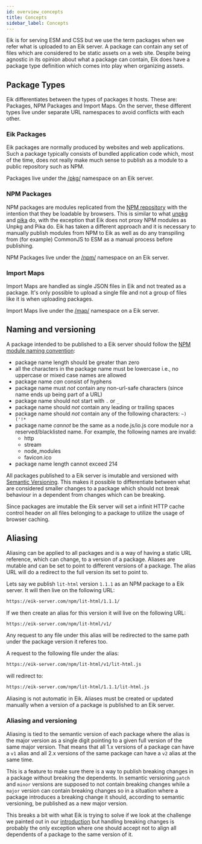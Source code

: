 ```yaml
---
id: overview_concepts
title: Concepts
sidebar_label: Concepts
---
```


Eik is for serving ESM and CSS but we use the term packages when we refer what is uploaded to an Eik server. A package can contain any set of files which are considered to be static assets on a web site. Despite being agnostic in its opinion about what a package can contain, Eik does have a package type definition which comes into play when organizing assets.

## Package Types

Eik differentiates between the types of packages it hosts. These are: Packages, NPM Packages and Import Maps. On the server, these different types live under separate URL namespaces to avoid conflicts with each other. 

### Eik Packages

Eik packages are normally produced by websites and web applications. Such a package typically consists of bundled application code which, most of the time, does not really make much sense to publish as a module to a public repository such as NPM.

Packages live under the [/pkg/](server_rest_api.md#packages) namespace on an Eik server.

### NPM Packages

NPM packages are modules replicated from the [NPM repository](https://www.npmjs.com/) with the intention that they be loadable by browsers. This is similar to what [unpkg](https://unpkg.com/) and [pika](https://www.pika.dev/) do, with the exception that Eik does not proxy NPM modules as Unpkg and Pika do. Eik has taken a different approach and it is necessary to manually publish modules from NPM to Eik as well as do any transpiling from (for example) CommonJS to ESM as a manual process before publishing.

NPM Packages live under the [/npm/](server_rest_api.md#npm-packages) namespace on an Eik server.

### Import Maps

Import Maps are handled as single JSON files in Eik and not treated as a package. It's only possible to upload a single file and not a group of files like it is when uploading packages.

Import Maps live under the [/map/](server_rest_api.md#import-maps) namespace on a Eik server.

## Naming and versioning

A package intended to be published to a Eik server should follow the [NPM module naming convention](https://github.com/npm/validate-npm-package-name):

- package name length should be greater than zero
- all the characters in the package name must be lowercase i.e., no uppercase or mixed case names are allowed
- package name *can* consist of hyphens
- package name must *not* contain any non-url-safe characters (since name ends up being part of a URL)
- package name should not start with `.` or `_`
- package name should *not* contain any leading or trailing spaces
- package name should *not* contain any of the following characters: `~)('!*`
- package name *cannot* be the same as a node.js/io.js core module nor a reserved/blacklisted name. For example, the following names are invalid:
    + http
    + stream
    + node_modules
    + favicon.ico
- package name length cannot exceed 214

All packages published to a Eik server is imutable and versioned with [Semantic Versioning](https://semver.org/). This makes it possible to differentiate between what are considered smaller changes to a package which should not break behaviour in a dependent from changes which can be breaking.

Since packages are imutable the Eik server will set a infinit HTTP cache control header on all files belonging to a package to utilize the usage of browser caching.

## Aliasing

Aliasing can be applied to all packages and is a way of having a static URL reference, which can change, to a version of a package. Aliases are mutable and can be set to point to different versions of a package. The alias URL will do a redirect to the full version its set to point to.

Lets say we publish `lit-html`  version `1.1.1`  as an NPM package to a Eik server. It will then live on the following URL:

```sh
https://eik-server.com/npm/lit-html/1.1.1/
```

If we then create an alias for this version it will live on the following URL:

```sh
https://eik-server.com/npm/lit-html/v1/
```

Any request to any file under this alias will be redirected to the same path under the package version it referes too.

A request to the following file under the alias:

```sh
https://eik-server.com/npm/lit-html/v1/lit-html.js
```

will redirect to:

```sh
https://eik-server.com/npm/lit-html/1.1.1/lit-html.js
```

Aliasing is not automatic in Eik. Aliases must be created or updated manually when a version of a package is published to an Eik server.

### Aliasing and versioning

Aliasing is tied to the semantic version of each package where the alias is the major version as a single digit pointing to a given full version of the same major version. That means that all 1.x versions of a package can have a `v1` alias and all 2.x versions of the same package can have a `v2` alias at the same time.

This is a feature to make sure there is a way to publish breaking changes in a package without breaking the dependents. In semantic versioning `patch` and `minor` versions are supposed to not contain breaking changes while a `major` version can contain breaking changes so in a situation where a package introduces a breaking change it should, according to semantic versioning, be published as a new major version.

This breaks a bit with what Eik is trying to solve if we look at the challenge we painted out in our [introduction](overview.md#introduction) but handling breaking changes is probably the only exception where one should accept not to align all dependents of a package to the same version of it.
